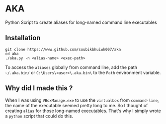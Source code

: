 # AKA
Python Script to create aliases for long-named command line executables

## Installation
```
git clone https://www.github.com/soubikbhuiwk007/aka
cd aka
./aka.py -n <alias-name> <exec-path>
```
To access the `aliases` globally from command line, add the path `~/.aka.bin/` or `C:\Users\<user>\.aka.bin\` to the `Path` environment variable.

## Why did I made this ?

When I was using `VBoxManage.exe` to use the `virtualbox` from `command-line`, the name of the executable seemed pretty long to me. So I thought of creating `alias` for those long-named executables. That's why I simply wrote a `python` script that could do this.
